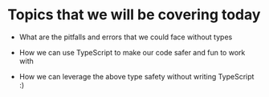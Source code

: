 # Topics that we will be covering today

- What are the pitfalls and errors that we could face without types

- How we can use TypeScript to make our code safer and fun to work with

- How we can leverage the above type safety without writing TypeScript :)
